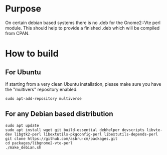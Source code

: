 # Purpose

On certain debian based systems there is no .deb for the Gnome2::Vte perl module. 
This should help to provide a finished .deb which will be compiled from CPAN.

# How to build

## For Ubuntu

If starting from a very clean Ubuntu installation, please make sure you have the "multivers" repository enabled:

    sudo apt-add-repository multiverse

## For any Debian based distribution

    sudo apt update
    sudo apt install wget git build-essential debhelper devscripts libvte-dev libgtk2-perl libextutils-pkgconfig-perl libextutils-depends-perl
    git clone https://github.com/asbru-cm/packages.git
    cd packages/libgnome2-vte-perl
    ./make_debian.sh
